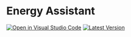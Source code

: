 # Energy Assistant

[![Open in Visual Studio Code](https://img.shields.io/static/v1?logo=visualstudiocode&label=&message=Open%20in%20VS%20Code&labelColor=2c2c32&color=007acc&logoColor=007acc)](https://open.vscode.dev/pail23/energy-assistant-backend)
[![Latest Version](https://img.shields.io/github/release/pail23/energy-assistant-backend.svg)](https://github.com/pail23/energy-assistant-backend/releases)

